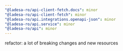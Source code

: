```yaml
---
"@ladesa-ro/api-client-fetch.docs": minor
"@ladesa-ro/api-client-fetch": minor
"@ladesa-ro/api.integrations.openapi-json": minor
"@ladesa-ro/api.service": minor
"@ladesa-ro/api": minor
---
```


refactor: a lot of breaking changes and new resources
